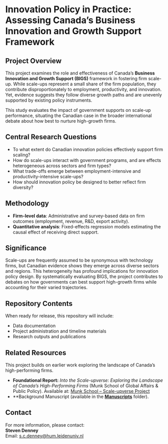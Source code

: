 # Innovation Policy in Practice: Assessing Canada’s Business Innovation and Growth Support Framework

## Project Overview
This project examines the role and effectiveness of Canada’s **Business Innovation and Growth Support (BIGS)** framework in fostering firm scale-up. While scale-ups represent a small share of the firm population, they contribute disproportionately to employment, productivity, and innovation. Yet, evidence suggests they follow diverse growth paths and are unevenly supported by existing policy instruments.  

This study evaluates the impact of government supports on scale-up performance, situating the Canadian case in the broader international debate about how best to nurture high-growth firms.  

## Central Research Questions
- To what extent do Canadian innovation policies effectively support firm scaling?  
- How do scale-ups interact with government programs, and are effects heterogeneous across sectors and firm types?  
- What trade-offs emerge between employment-intensive and productivity-intensive scale-ups?  
- How should innovation policy be designed to better reflect firm diversity?  

## Methodology
- **Firm-level data**: Administrative and survey-based data on firm outcomes (employment, revenue, R&D, export activity).  
- **Quantitative analysis**: Fixed-effects regression models estimating the causal effect of receiving direct support.  

## Significance
Scale-ups are frequently assumed to be synonymous with technology firms, but Canadian evidence shows they emerge across diverse sectors and regions. This heterogeneity has profound implications for innovation policy design. By systematically evaluating BIGS, the project contributes to debates on how governments can best support high-growth firms while accounting for their varied trajectories.  

## Repository Contents
When ready for release, this repository will include:  
- Data documentation 
- Project administration and timeline materials  
- Research outputs and publications

## Related Resources
This project builds on earlier work exploring the landscape of Canada’s high-performing firms.  
- **Foundational Report:** *Into the Scale-upverse: Exploring the Landscape of Canada’s High-Performing Firms* (Munk School of Global Affairs & Public Policy). Available at: [Munk School – Scale-upverse Project](https://munkschool.utoronto.ca/research/scale-verse-exploring-landscape-canadas-high-performing-firms)  
- **Background Manuscript (available in the [**Manuscripts**](./Manuscripts) folder).

## Contact
For more information, please contact:  
**Steven Denney**  
Email: s.c.denney@hum.leidenuniv.nl
